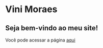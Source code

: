 # Vini Moraes

## Seja bem-vindo ao meu site!

Você pode acessar a página <a href='https://vinis-moraes.github.io' target="_blank"> aqui </a>
 
